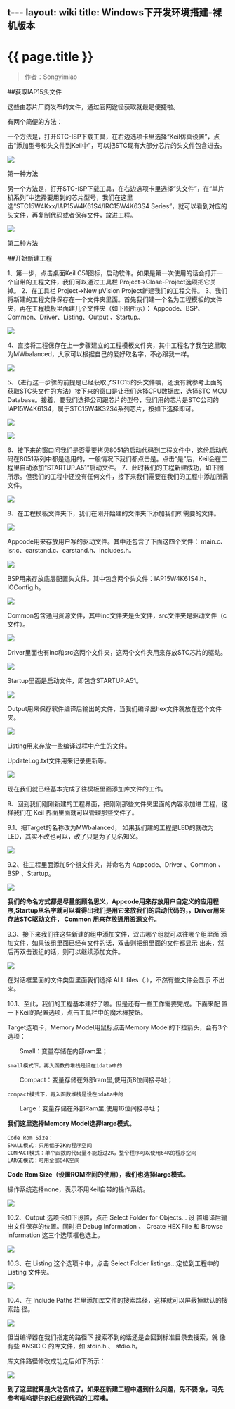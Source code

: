 t---
layout: wiki
title: Windows下开发环境搭建-裸机版本
---

# {{ page.title }}

> 作者：Songyimiao

##获取IAP15头文件

这些由芯片厂商发布的文件，通过官网途径获取就最是便捷啦。

有两个简便的方法：

一个方法是，打开STC-ISP下载工具，在右边选项卡里选择“Keil仿真设置”，点击“添加型号和头文件到Keil中”，可以把STC现有大部分芯片的头文件包含进去。

![](/img/wiki/new-project-01.png)

第一种方法

另一个方法是，打开STC-ISP下载工具，在右边选项卡里选择“头文件”，在“单片机系列”中选择要用到的芯片型号，我们在这里选“STC15W4Kxx/IAP15W4K61S4/IRC15W4K63S4 Series”，就可以看到对应的头文件，再复制代码或者保存文件，放进工程。

![](/img/wiki/new-project-02.png)

第二种方法

##开始新建工程

1、第一步，点击桌面Keil C51图标，启动软件。如果是第一次使用的话会打开一个自带的工程文件，我们可以通过工具栏 Project->Close-Project选项把它关掉。
2、在工具栏 Project->New μVision Project新建我们的工程文件。
3、我们将新建的工程文件保存在一个文件夹里面。首先我们建一个名为工程模板的文件夹，再在工程模板里面建几个文件夹（如下图所示）： Appcode、BSP、Common、Driver、Listing、Output 、Startup。

![](/img/wiki/new-project-03.png)

4、直接将工程保存在上一步骤建立的工程模板文件夹，其中工程名字我在这里取为MWbalanced，大家可以根据自己的爱好取名字，不必跟我一样。

![](/img/wiki/new-project-04.png)

5、（进行这一步骤的前提是已经获取了STC15的头文件噢，还没有就参考上面的获取STC头文件的方法）接下来的窗口是让我们选择CPU数据库，选择STC MCU Database。接着，要我们选择公司跟芯片的型号，我们用的芯片是STC公司的IAP15W4K61S4，属于STC15W4K32S4系列芯片，按如下选择即可。

![](/img/wiki/new-project-05.png)


![](/img/wiki/new-project-06.png)

6、接下来的窗口问我们是否需要拷贝8051的启动代码到工程文件中，这份启动代码在8051系列中都是适用的，一般情况下我们都点击是。点击“是”后，Keil会在工程里自动添加“STARTUP.A51”启动文件。
7、此时我们的工程新建成功，如下图所示。但我们的工程中还没有任何文件，接下来我们需要在我们的工程中添加所需文件。

![](/img/wiki/new-project-07.png)

8、在工程模板文件夹下，我们在刚开始建的文件夹下添加我们所需要的文件。

![](/img/wiki/new-project-08.png)

Appcode用来存放用户写的驱动文件。其中还包含了下面这四个文件：
main.c、isr.c、carstand.c、carstand.h、includes.h。

![](/img/wiki/new-project-09.png)

BSP用来存放底层配置头文件。其中包含两个头文件：IAP15W4K61S4.h、IOConfig.h。

![](/img/wiki/new-project-10.png)

Common包含通用资源文件，其中inc文件夹是头文件，src文件夹是驱动文件（c文件）。

![](/img/wiki/new-project-11.png)

Driver里面也有inc和src这两个文件夹，这两个文件夹用来存放STC芯片的驱动。

![](/img/wiki/new-project-12.png)

Startup里面是启动文件，即包含STARTUP.A51。

![](/img/wiki/new-project-13.png)

Output用来保存软件编译后输出的文件，当我们编译出hex文件就放在这个文件夹。

![](/img/wiki/new-project-14.png)

Listing用来存放一些编译过程中产生的文件。

UpdateLog.txt文件用来记录更新等。

![](/img/wiki/new-project-15.png)

现在我们就已经基本完成了往模板里面添加库文件的工作。

9、回到我们刚刚新建的工程界面，把刚刚那些文件夹里面的内容添加进
工程，这样我们在 Keil 界面里面就可以管理那些文件了。

9.1、把Target的名称改为MWbalanced， 如果我们建的工程是LED的就改为
LED，其实不改也可以，改了只是为了见名知义。

![](/img/wiki/new-project-16.png)

9.2、往工程里面添加5个组文件夹，并命名为 Appcode、Driver 、Common 、
BSP 、Startup。

![](/img/wiki/new-project-17.png)

**我们的命名方式都是尽量能顾名思义，Appcode用来存放用户自定义的应用程序,Startup从名字就可以看得出我们是用它来放我们的启动代码的，，Driver用来存放STC驱动文件， Common 用来存放通用资源文件。**

9.3、接下来我们往这些新建的组中添加文件，双击哪个组就可以往哪个组里面
添加文件，如果该组里面已经有文件的话，双击则把组里面的文件都显示
出来，然后再双击该组的话，则可以继续添加文件。

![](/img/wiki/new-project-18.png)

在对话框里面的文件类型里面我们选择 ALL files（*.*），不然有些文件会显示
不出来。

10.1、至此，我们的工程基本建好了啦。但是还有一些工作需要完成。下面来配
置一下Keil的配置选项，点击工具栏中的魔术棒按钮。

Target选项卡，Memory Model用鼠标点击Memory Model的下拉箭头，会有3个选项：

　　Small：变量存储在内部ram里；
 
    small模式下，再入函数的堆栈是设在idata中的
 
　　Compact：变量存储在外部ram里,使用页8位间接寻址；

	compact模式下，再入函数堆栈是设在pdata中的
 
　　Large：变量存储在外部Ram里,使用16位间接寻址；

**我们这里选择Memory Model选择large模式。**


	Code Rom Size：
	SMALL模式：只用低于2K的程序空间
	COMPACT模式：单个函数的代码量不能超过2K，整个程序可以使用64K的程序空间
	LARGE模式：可用全部64K空间

**Code Rom Size（设置ROM空间的使用），我们也选择large模式。**

操作系统选择none，表示不用Keil自带的操作系统。

![](/img/wiki/new-project-24.png)

10.2、Output 选项卡如下设置，点击 Select Folder for Objects... 设
置编译后输出文件保存的位置。同时把 Debug Information 、 Create HEX File
和 Browse information 这三个选项框也选上。

![](/img/wiki/new-project-19.png)

10.3、在 Listing 这个选项卡中，点击 Select Folder listings…定位到工程中的
Listing 文件夹。

![](/img/wiki/new-project-20.png)

10.4、在 Include Paths 栏里添加库文件的搜索路径，这样就可以屏蔽掉默认的搜索路
径。

![](/img/wiki/new-project-21.png)

但当编译器在我们指定的路径下 搜索不到的话还是会回到标准目录去搜索，就
像有些 ANSIC C 的库文件，如 stdin.h 、 stdio.h。

库文件路径修改成功之后如下所示：

![](/img/wiki/new-project-22.png)

**到了这里就算是大功告成了。如果在新建工程中遇到什么问题，先不要
急，可先参考喵呜提供的已经源代码的工程噢。**